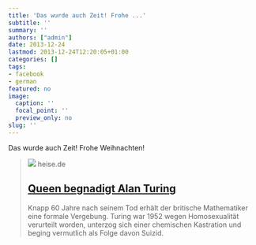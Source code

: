 ```yaml
---
title: 'Das wurde auch Zeit! Frohe ...'
subtitle: ''
summary: ''
authors: ["admin"]
date: 2013-12-24
lastmod: 2013-12-24T12:20:05+01:00
categories: []
tags:
- facebook
- german
featured: no
image:
  caption: ''
  focal_point: ''
  preview_only: no
slug: ''
---
```

Das wurde auch Zeit! Frohe Weihnachten!
> [![](https://heise.cloudimg.io/bound/1200x1200/q85.png-lossy-85.webp-lossy-85.foil1/_www-heise-de_/icons/ho/opengraph/opengraph.png)](http://www.heise.de/newsticker/meldung/Queen-begnadigt-Alan-Turing-2072252.html)
> heise.de
> ## [Queen begnadigt Alan Turing](http://www.heise.de/newsticker/meldung/Queen-begnadigt-Alan-Turing-2072252.html)
>
>Knapp 60 Jahre nach seinem Tod erhält der britische Mathematiker eine formale Vergebung. Turing war 1952 wegen Homosexualität verurteilt worden, unterzog sich einer chemischen Kastration und beging vermutlich als Folge davon Suizid.


